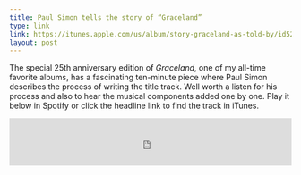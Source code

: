 ```yaml
---
title: Paul Simon tells the story of “Graceland”
type: link
link: https://itunes.apple.com/us/album/story-graceland-as-told-by/id528270731?i=528270872
layout: post
---
```

The special 25th anniversary edition of _Graceland_, one of my all-time favorite albums, has a fascinating ten-minute piece where Paul Simon describes the process of writing the title track. Well worth a listen for his process and also to hear the musical components added one by one. Play it below in Spotify or click the headline link to find the track in iTunes.

<iframe src="https://embed.spotify.com/?uri=spotify:track:6qxXWHksQRKpRAjxzuS0Vs" frameborder="0" width="100%" height="85"></iframe>